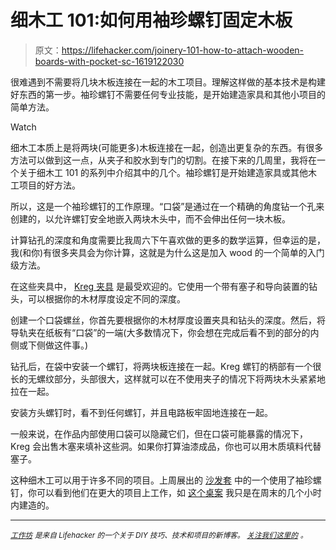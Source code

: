 # 细木工 101:如何用袖珍螺钉固定木板

> 原文：<https://lifehacker.com/joinery-101-how-to-attach-wooden-boards-with-pocket-sc-1619122030>

很难遇到不需要将几块木板连接在一起的木工项目。理解这样做的基本技术是构建好东西的第一步。袖珍螺钉不需要任何专业技能，是开始建造家具和其他小项目的简单方法。

Watch

细木工本质上是将两块(可能更多)木板连接在一起，创造出更复杂的东西。有很多方法可以做到这一点，从夹子和胶水到专门的切割。在接下来的几周里，我将在一个关于细木工 101 的系列中介绍其中的几个。袖珍螺钉是开始建造家具或其他木工项目的好方法。

所以，这是一个袖珍螺钉的工作原理。“口袋”是通过在一个精确的角度钻一个孔来创建的，以允许螺钉安全地嵌入两块木头中，而不会伸出任何一块木板。

计算钻孔的深度和角度需要比我周六下午喜欢做的更多的数学运算，但幸运的是，我(和你)有很多夹具会为你计算，这就是为什么这是加入 wood 的一个简单的入门级方法。

在这些夹具中， [Kreg 夹具](https://www.kregtool.com/) 是最受欢迎的。它使用一个带有塞子和导向装置的钻头，可以根据你的木材厚度设定不同的深度。

创建一个口袋螺丝，你首先要根据你的木材厚度设置夹具和钻头的深度。然后，将导轨夹在纸板有“口袋”的一端(大多数情况下，你会想在完成后看不到的部分的内侧或下侧做这件事。)

钻孔后，在袋中安装一个螺钉，将两块板连接在一起。Kreg 螺钉的柄部有一个很长的无螺纹部分，头部很大，这样就可以在不使用夹子的情况下将两块木头紧紧地拉在一起。

安装方头螺钉时，看不到任何螺钉，并且电路板牢固地连接在一起。

一般来说，在作品内部使用口袋可以隐藏它们，但在口袋可能暴露的情况下，Kreg 会出售木塞来填补这些洞。如果你打算油漆成品，你也可以用木质填料代替塞子。

这种细木工可以用于许多不同的项目。上周展出的 [沙发套](http://workshop.lifehacker.com/diy-wooden-couch-sleeves-make-the-perfect-spot-for-your-1614776214) 中的一个使用了袖珍螺钉，你可以看到他们在更大的项目上工作，如 [这个桌案](http://diydiva.net/2014/08/things-i-build-when-im-supposed-to-be-writing-about-building-things/) 我只是在周末的几个小时内建造的。

* * *

[<small>*工作坊*</small>](http://workshop.lifehacker.com/) <small>*是来自 Lifehacker 的一个关于 DIY 技巧、技术和项目的新博客。*</small> [<small>*关注我们这里的*</small>](https://twitter.com/WorkshopLH) <small>*。*</small>